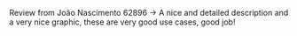 Review from João Nascimento 62896 -> A nice and detailed description and a very nice graphic, these are very good use cases, good job!